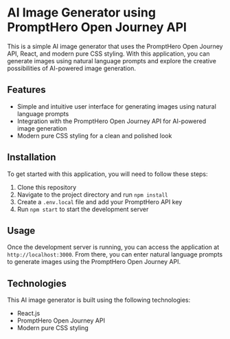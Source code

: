 # AI Image Generator using PromptHero Open Journey API

This is a simple AI image generator that uses the PromptHero Open Journey API, React, and modern pure CSS styling. With this application, you can generate images using natural language prompts and explore the creative possibilities of AI-powered image generation.

## Features
- Simple and intuitive user interface for generating images using natural language prompts
- Integration with the PromptHero Open Journey API for AI-powered image generation
- Modern pure CSS styling for a clean and polished look

## Installation
To get started with this application, you will need to follow these steps:

1. Clone this repository
2. Navigate to the project directory and run `npm install`
3. Create a `.env.local` file and add your PromptHero API key
4. Run `npm start` to start the development server

## Usage
Once the development server is running, you can access the application at `http://localhost:3000`. From there, you can enter natural language prompts to generate images using the PromptHero Open Journey API.

## Technologies
This AI image generator is built using the following technologies:
- React.js
- PromptHero Open Journey API
- Modern pure CSS styling

